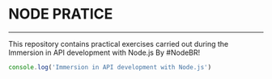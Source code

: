 # NODE PRATICE
---

This repository contains practical exercises carried out during the Immersion in API development with Node.js By #NodeBR!


```javascript
console.log('Immersion in API development with Node.js')
```